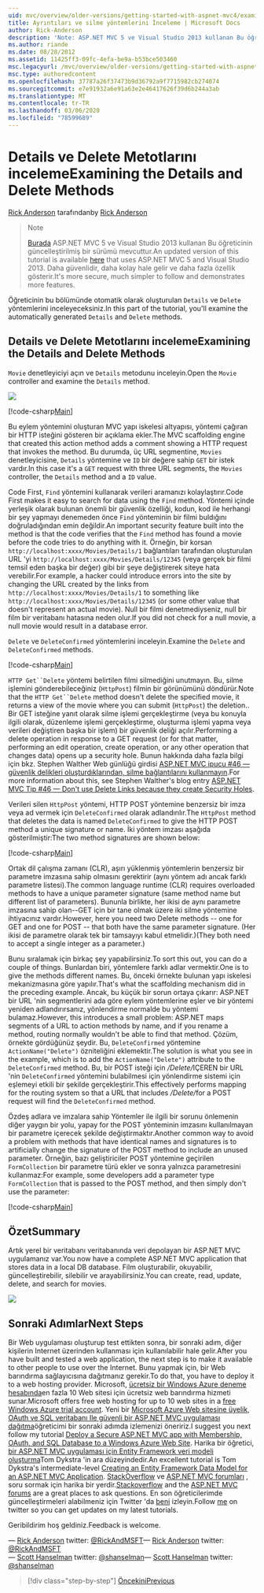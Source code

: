 ```yaml
---
uid: mvc/overview/older-versions/getting-started-with-aspnet-mvc4/examining-the-details-and-delete-methods
title: Ayrıntıları ve silme yöntemlerini İnceleme | Microsoft Docs
author: Rick-Anderson
description: 'Note: ASP.NET MVC 5 ve Visual Studio 2013 kullanan Bu öğreticinin güncelleştirilmiş bir sürümü mevcuttur. Daha güvenlidir, izleme ve tanıtım için çok daha kolay...'
ms.author: riande
ms.date: 08/28/2012
ms.assetid: 11425ff3-09fc-4efa-be9a-b53bce503460
msc.legacyurl: /mvc/overview/older-versions/getting-started-with-aspnet-mvc4/examining-the-details-and-delete-methods
msc.type: authoredcontent
ms.openlocfilehash: 37787a26f37473b9d36792a9f7715982cb274074
ms.sourcegitcommit: e7e91932a6e91a63e2e46417626f39d6b244a3ab
ms.translationtype: MT
ms.contentlocale: tr-TR
ms.lasthandoff: 03/06/2020
ms.locfileid: "78599689"
---
```

# <a name="examining-the-details-and-delete-methods"></a><span data-ttu-id="85552-104">Details ve Delete Metotlarını inceleme</span><span class="sxs-lookup"><span data-stu-id="85552-104">Examining the Details and Delete Methods</span></span>

<span data-ttu-id="85552-105">[Rick Anderson](https://twitter.com/RickAndMSFT) tarafından</span><span class="sxs-lookup"><span data-stu-id="85552-105">by [Rick Anderson](https://twitter.com/RickAndMSFT)</span></span>

> > [!NOTE]
> > <span data-ttu-id="85552-106">[Burada](../../getting-started/introduction/getting-started.md) ASP.NET MVC 5 ve Visual Studio 2013 kullanan Bu öğreticinin güncelleştirilmiş bir sürümü mevcuttur.</span><span class="sxs-lookup"><span data-stu-id="85552-106">An updated version of this tutorial is available [here](../../getting-started/introduction/getting-started.md) that uses ASP.NET MVC 5 and Visual Studio 2013.</span></span> <span data-ttu-id="85552-107">Daha güvenlidir, daha kolay hale gelir ve daha fazla özellik gösterir.</span><span class="sxs-lookup"><span data-stu-id="85552-107">It's more secure, much simpler to follow and demonstrates more features.</span></span>

<span data-ttu-id="85552-108">Öğreticinin bu bölümünde otomatik olarak oluşturulan `Details` ve `Delete` yöntemlerini inceleyeceksiniz.</span><span class="sxs-lookup"><span data-stu-id="85552-108">In this part of the tutorial, you'll examine the automatically generated `Details` and `Delete` methods.</span></span>

## <a name="examining-the-details-and-delete-methods"></a><span data-ttu-id="85552-109">Details ve Delete Metotlarını inceleme</span><span class="sxs-lookup"><span data-stu-id="85552-109">Examining the Details and Delete Methods</span></span>

<span data-ttu-id="85552-110">`Movie` denetleyiciyi açın ve `Details` metodunu inceleyin.</span><span class="sxs-lookup"><span data-stu-id="85552-110">Open the `Movie` controller and examine the `Details` method.</span></span>

![](examining-the-details-and-delete-methods/_static/image1.png)

[!code-csharp[Main](examining-the-details-and-delete-methods/samples/sample1.cs)]

<span data-ttu-id="85552-111">Bu eylem yöntemini oluşturan MVC yapı iskelesi altyapısı, yöntemi çağıran bir HTTP isteğini gösteren bir açıklama ekler.</span><span class="sxs-lookup"><span data-stu-id="85552-111">The MVC scaffolding engine that created this action method adds a comment showing a HTTP request that invokes the method.</span></span> <span data-ttu-id="85552-112">Bu durumda, üç URL segmentine, `Movies` denetleyicisine, `Details` yöntemine ve `ID` bir değere sahip `GET` bir istek vardır.</span><span class="sxs-lookup"><span data-stu-id="85552-112">In this case it's a `GET` request with three URL segments, the `Movies` controller, the `Details` method and a `ID` value.</span></span>

<span data-ttu-id="85552-113">Code First, `Find` yöntemini kullanarak verileri aramanızı kolaylaştırır.</span><span class="sxs-lookup"><span data-stu-id="85552-113">Code First makes it easy to search for data using the `Find` method.</span></span> <span data-ttu-id="85552-114">Yöntemi içinde yerleşik olarak bulunan önemli bir güvenlik özelliği, kodun, kod ile herhangi bir şey yapmayı denemeden önce `Find` yönteminin bir filmi buldığını doğruladığından emin değildir.</span><span class="sxs-lookup"><span data-stu-id="85552-114">An important security feature built into the method is that the code verifies that the `Find` method has found a movie before the code tries to do anything with it.</span></span> <span data-ttu-id="85552-115">Örneğin, bir korsan `http://localhost:xxxx/Movies/Details/1` bağlantıları tarafından oluşturulan URL 'yi `http://localhost:xxxx/Movies/Details/12345` (veya gerçek bir filmi temsil eden başka bir değer) gibi bir şeye değiştirerek siteye hata verebilir.</span><span class="sxs-lookup"><span data-stu-id="85552-115">For example, a hacker could introduce errors into the site by changing the URL created by the links from `http://localhost:xxxx/Movies/Details/1` to something like `http://localhost:xxxx/Movies/Details/12345` (or some other value that doesn't represent an actual movie).</span></span> <span data-ttu-id="85552-116">Null bir filmi denetmediyseniz, null bir film bir veritabanı hatasına neden olur.</span><span class="sxs-lookup"><span data-stu-id="85552-116">If you did not check for a null movie, a null movie would result in a database error.</span></span>

<span data-ttu-id="85552-117">`Delete` ve `DeleteConfirmed` yöntemlerini inceleyin.</span><span class="sxs-lookup"><span data-stu-id="85552-117">Examine the `Delete` and `DeleteConfirmed` methods.</span></span>

[!code-csharp[Main](examining-the-details-and-delete-methods/samples/sample2.cs?highlight=17)]

<span data-ttu-id="85552-118">`HTTP Get``Delete` yöntemi belirtilen filmi silmediğini unutmayın. Bu, silme işlemini gönderebileceğiniz (`HttpPost`) filmin bir görünümünü döndürür.</span><span class="sxs-lookup"><span data-stu-id="85552-118">Note that the `HTTP Get``Delete` method doesn't delete the specified movie, it returns a view of the movie where you can submit (`HttpPost`) the deletion..</span></span> <span data-ttu-id="85552-119">Bir GET isteğine yanıt olarak silme işlemi gerçekleştirme (veya bu konuyla ilgili olarak, düzenleme işlemi gerçekleştirme, oluşturma işlemi yapma veya verileri değiştiren başka bir işlem) bir güvenlik deliği açılır.</span><span class="sxs-lookup"><span data-stu-id="85552-119">Performing a delete operation in response to a GET request (or for that matter, performing an edit operation, create operation, or any other operation that changes data) opens up a security hole.</span></span> <span data-ttu-id="85552-120">Bunun hakkında daha fazla bilgi için bkz. Stephen Walther Web günlüğü girdisi [ASP.NET MVC ipucu #46 — güvenlik delikleri oluşturdıklarından, silme bağlantılarını kullanmayın](http://stephenwalther.com/blog/archive/2009/01/21/asp.net-mvc-tip-46-ndash-donrsquot-use-delete-links-because.aspx).</span><span class="sxs-lookup"><span data-stu-id="85552-120">For more information about this, see Stephen Walther's blog entry [ASP.NET MVC Tip #46 — Don't use Delete Links because they create Security Holes](http://stephenwalther.com/blog/archive/2009/01/21/asp.net-mvc-tip-46-ndash-donrsquot-use-delete-links-because.aspx).</span></span>

<span data-ttu-id="85552-121">Verileri silen `HttpPost` yöntemi, HTTP POST yöntemine benzersiz bir imza veya ad vermek için `DeleteConfirmed` olarak adlandırılır.</span><span class="sxs-lookup"><span data-stu-id="85552-121">The `HttpPost` method that deletes the data is named `DeleteConfirmed` to give the HTTP POST method a unique signature or name.</span></span> <span data-ttu-id="85552-122">İki yöntem imzası aşağıda gösterilmiştir:</span><span class="sxs-lookup"><span data-stu-id="85552-122">The two method signatures are shown below:</span></span>

[!code-csharp[Main](examining-the-details-and-delete-methods/samples/sample3.cs)]

<span data-ttu-id="85552-123">Ortak dil çalışma zamanı (CLR), aşırı yüklenmiş yöntemlerin benzersiz bir parametre imzasına sahip olmasını gerektirir (aynı yöntem adı ancak farklı parametre listesi).</span><span class="sxs-lookup"><span data-stu-id="85552-123">The common language runtime (CLR) requires overloaded methods to have a unique parameter signature (same method name but different list of parameters).</span></span> <span data-ttu-id="85552-124">Bununla birlikte, her ikisi de aynı parametre imzasına sahip olan--GET için bir tane olmak üzere iki silme yöntemine ihtiyacınız vardır.</span><span class="sxs-lookup"><span data-stu-id="85552-124">However, here you need two Delete methods -- one for GET and one for POST -- that both have the same parameter signature.</span></span> <span data-ttu-id="85552-125">(Her ikisi de parametre olarak tek bir tamsayıyı kabul etmelidir.)</span><span class="sxs-lookup"><span data-stu-id="85552-125">(They both need to accept a single integer as a parameter.)</span></span>

<span data-ttu-id="85552-126">Bunu sıralamak için birkaç şey yapabilirsiniz.</span><span class="sxs-lookup"><span data-stu-id="85552-126">To sort this out, you can do a couple of things.</span></span> <span data-ttu-id="85552-127">Bunlardan biri, yöntemlere farklı adlar vermektir.</span><span class="sxs-lookup"><span data-stu-id="85552-127">One is to give the methods different names.</span></span> <span data-ttu-id="85552-128">Bu, önceki örnekte bulunan yapı iskelesi mekanizmasına göre yapılır.</span><span class="sxs-lookup"><span data-stu-id="85552-128">That's what the scaffolding mechanism did in the preceding example.</span></span> <span data-ttu-id="85552-129">Ancak, bu küçük bir sorun ortaya çıkarır: ASP.NET bir URL 'nin segmentlerini ada göre eylem yöntemlerine eşler ve bir yöntemi yeniden adlandırırsanız, yönlendirme normalde bu yöntemi bulamaz.</span><span class="sxs-lookup"><span data-stu-id="85552-129">However, this introduces a small problem: ASP.NET maps segments of a URL to action methods by name, and if you rename a method, routing normally wouldn't be able to find that method.</span></span> <span data-ttu-id="85552-130">Çözüm, örnekte gördüğünüz şeydir. Bu, `DeleteConfirmed` yöntemine `ActionName("Delete")` özniteliğini eklemektir.</span><span class="sxs-lookup"><span data-stu-id="85552-130">The solution is what you see in the example, which is to add the `ActionName("Delete")` attribute to the `DeleteConfirmed` method.</span></span> <span data-ttu-id="85552-131">Bu, bir POST isteği için <em>/Delete/</em>IÇEREN bir URL 'nin `DeleteConfirmed` yöntemini bulabilmesi için yönlendirme sistemi için eşlemeyi etkili bir şekilde gerçekleştirir.</span><span class="sxs-lookup"><span data-stu-id="85552-131">This effectively performs mapping for the routing system so that a URL that includes <em>/Delete/</em>for a POST request will find the `DeleteConfirmed` method.</span></span>

<span data-ttu-id="85552-132">Özdeş adlara ve imzalara sahip Yöntemler ile ilgili bir sorunu önlemenin diğer yaygın bir yolu, yapay for the POST yönteminin imzasını kullanılmayan bir parametre içerecek şekilde değiştirmaktır.</span><span class="sxs-lookup"><span data-stu-id="85552-132">Another common way to avoid a problem with methods that have identical names and signatures is to artificially change the signature of the POST method to include an unused parameter.</span></span> <span data-ttu-id="85552-133">Örneğin, bazı geliştiriciler POST yöntemine geçirilen `FormCollection` bir parametre türü ekler ve sonra yalnızca parametresini kullanmaz:</span><span class="sxs-lookup"><span data-stu-id="85552-133">For example, some developers add a parameter type `FormCollection` that is passed to the POST method, and then simply don't use the parameter:</span></span>

[!code-csharp[Main](examining-the-details-and-delete-methods/samples/sample4.cs)]

## <a name="summary"></a><span data-ttu-id="85552-134">Özet</span><span class="sxs-lookup"><span data-stu-id="85552-134">Summary</span></span>

<span data-ttu-id="85552-135">Artık yerel bir veritabanı veritabanında veri depolayan bir ASP.NET MVC uygulamanız var.</span><span class="sxs-lookup"><span data-stu-id="85552-135">You now have a complete ASP.NET MVC application that stores data in a local DB database.</span></span> <span data-ttu-id="85552-136">Film oluşturabilir, okuyabilir, güncelleştirebilir, silebilir ve arayabilirsiniz.</span><span class="sxs-lookup"><span data-stu-id="85552-136">You can create, read, update, delete, and search for movies.</span></span>

![](examining-the-details-and-delete-methods/_static/image2.png)

## <a name="next-steps"></a><span data-ttu-id="85552-137">Sonraki Adımlar</span><span class="sxs-lookup"><span data-stu-id="85552-137">Next Steps</span></span>

<span data-ttu-id="85552-138">Bir Web uygulaması oluşturup test ettikten sonra, bir sonraki adım, diğer kişilerin Internet üzerinden kullanması için kullanılabilir hale gelir.</span><span class="sxs-lookup"><span data-stu-id="85552-138">After you have built and tested a web application, the next step is to make it available to other people to use over the Internet.</span></span> <span data-ttu-id="85552-139">Bunu yapmak için, bir Web barındırma sağlayıcısına dağıtmanız gerekir.</span><span class="sxs-lookup"><span data-stu-id="85552-139">To do that, you have to deploy it to a web hosting provider.</span></span> <span data-ttu-id="85552-140">Microsoft, [ücretsiz bir Windows Azure deneme hesabında](https://www.windowsazure.com/pricing/free-trial/?WT.mc_id=A443DD604)en fazla 10 Web sitesi için ücretsiz web barındırma hizmeti sunar.</span><span class="sxs-lookup"><span data-stu-id="85552-140">Microsoft offers free web hosting for up to 10 web sites in a [free Windows Azure trial account](https://www.windowsazure.com/pricing/free-trial/?WT.mc_id=A443DD604).</span></span> <span data-ttu-id="85552-141">Yeni bir [Microsoft Azure Web sitesine üyelik, OAuth ve SQL veritabanı Ile güvenli bir ASP.NET MVC uygulaması dağıtma](https://docs.microsoft.com/aspnet/core/security/authorization/secure-data)öğreticimi bir sonraki adımda izlemenizi öneririz.</span><span class="sxs-lookup"><span data-stu-id="85552-141">I suggest you next follow my tutorial [Deploy a Secure ASP.NET MVC app with Membership, OAuth, and SQL Database to a Windows Azure Web Site](https://docs.microsoft.com/aspnet/core/security/authorization/secure-data).</span></span> <span data-ttu-id="85552-142">Harika bir öğretici, [bir ASP.NET MVC uygulaması için Entity Framework veri modeli oluşturma](../../getting-started/getting-started-with-ef-using-mvc/creating-an-entity-framework-data-model-for-an-asp-net-mvc-application.md)Tom Dykstra 'in ara düzeyindedir.</span><span class="sxs-lookup"><span data-stu-id="85552-142">An excellent tutorial is Tom Dykstra's intermediate-level [Creating an Entity Framework Data Model for an ASP.NET MVC Application](../../getting-started/getting-started-with-ef-using-mvc/creating-an-entity-framework-data-model-for-an-asp-net-mvc-application.md).</span></span> <span data-ttu-id="85552-143">[StackOverflow](http://stackoverflow.com/help) ve [ASP.NET MVC forumları](https://forums.asp.net/1146.aspx) , soru sormak için harika bir yerdir.</span><span class="sxs-lookup"><span data-stu-id="85552-143">[Stackoverflow](http://stackoverflow.com/help) and the [ASP.NET MVC forums](https://forums.asp.net/1146.aspx) are a great places to ask questions.</span></span> <span data-ttu-id="85552-144">En son öğreticilerimde güncelleştirmeleri alabilmeniz için Twitter 'da [beni](https://twitter.com/RickAndMSFT) izleyin.</span><span class="sxs-lookup"><span data-stu-id="85552-144">Follow [me](https://twitter.com/RickAndMSFT) on twitter so you can get updates on my latest tutorials.</span></span>

<span data-ttu-id="85552-145">Geribildirim hoş geldiniz.</span><span class="sxs-lookup"><span data-stu-id="85552-145">Feedback is welcome.</span></span>

<span data-ttu-id="85552-146">— [Rick Anderson](https://blogs.msdn.com/rickAndy) twitter: [@RickAndMSFT](https://twitter.com/RickAndMSFT)</span><span class="sxs-lookup"><span data-stu-id="85552-146">— [Rick Anderson](https://blogs.msdn.com/rickAndy) twitter: [@RickAndMSFT](https://twitter.com/RickAndMSFT)</span></span>  
<span data-ttu-id="85552-147">— [Scott Hanselman](http://www.hanselman.com/blog/) twitter: [@shanselman](https://twitter.com/shanselman)</span><span class="sxs-lookup"><span data-stu-id="85552-147">— [Scott Hanselman](http://www.hanselman.com/blog/) twitter: [@shanselman](https://twitter.com/shanselman)</span></span>

> [!div class="step-by-step"]
> [<span data-ttu-id="85552-148">Öncekini</span><span class="sxs-lookup"><span data-stu-id="85552-148">Previous</span></span>](adding-validation-to-the-model.md)
